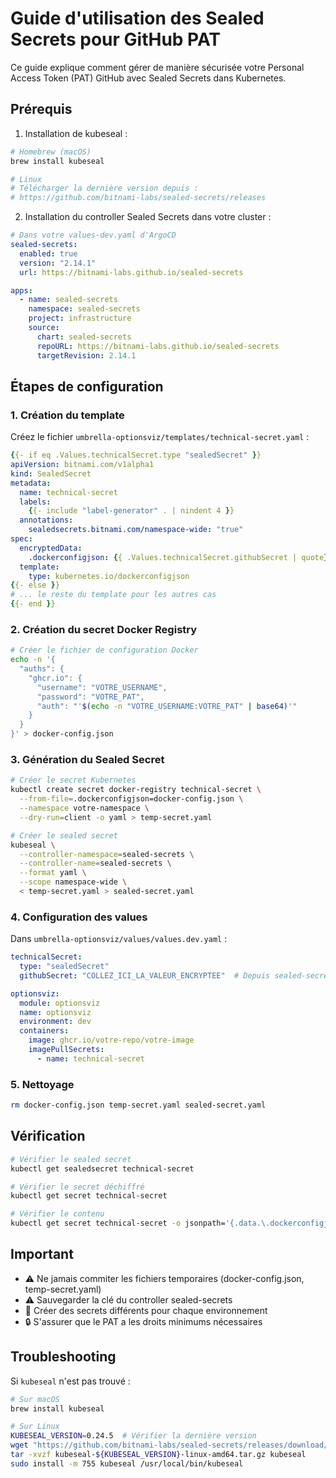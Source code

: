 # Guide d'utilisation des Sealed Secrets pour GitHub PAT

Ce guide explique comment gérer de manière sécurisée votre Personal Access Token (PAT) GitHub avec Sealed Secrets dans Kubernetes.

## Prérequis

1. Installation de kubeseal :
```bash
# Homebrew (macOS)
brew install kubeseal

# Linux
# Télécharger la dernière version depuis :
# https://github.com/bitnami-labs/sealed-secrets/releases
```

2. Installation du controller Sealed Secrets dans votre cluster :
```yaml
# Dans votre values-dev.yaml d'ArgoCD
sealed-secrets:
  enabled: true
  version: "2.14.1"
  url: https://bitnami-labs.github.io/sealed-secrets

apps:
  - name: sealed-secrets
    namespace: sealed-secrets
    project: infrastructure
    source:
      chart: sealed-secrets
      repoURL: https://bitnami-labs.github.io/sealed-secrets
      targetRevision: 2.14.1
```

## Étapes de configuration

### 1. Création du template
Créez le fichier `umbrella-optionsviz/templates/technical-secret.yaml` :
```yaml
{{- if eq .Values.technicalSecret.type "sealedSecret" }}
apiVersion: bitnami.com/v1alpha1
kind: SealedSecret
metadata:
  name: technical-secret
  labels:
    {{- include "label-generator" . | nindent 4 }}
  annotations:
    sealedsecrets.bitnami.com/namespace-wide: "true"
spec:
  encryptedData:
    .dockerconfigjson: {{ .Values.technicalSecret.githubSecret | quote}}
  template:
    type: kubernetes.io/dockerconfigjson
{{- else }}
# ... le reste du template pour les autres cas
{{- end }}
```

### 2. Création du secret Docker Registry

```bash
# Créer le fichier de configuration Docker
echo -n '{
  "auths": {
    "ghcr.io": {
      "username": "VOTRE_USERNAME",
      "password": "VOTRE_PAT",
      "auth": "'$(echo -n "VOTRE_USERNAME:VOTRE_PAT" | base64)'"
    }
  }
}' > docker-config.json
```

### 3. Génération du Sealed Secret

```bash
# Créer le secret Kubernetes
kubectl create secret docker-registry technical-secret \
  --from-file=.dockerconfigjson=docker-config.json \
  --namespace votre-namespace \
  --dry-run=client -o yaml > temp-secret.yaml

# Créer le sealed secret
kubeseal \
  --controller-namespace=sealed-secrets \
  --controller-name=sealed-secrets \
  --format yaml \
  --scope namespace-wide \
  < temp-secret.yaml > sealed-secret.yaml
```

### 4. Configuration des values

Dans `umbrella-optionsviz/values/values.dev.yaml` :
```yaml
technicalSecret:
  type: "sealedSecret"
  githubSecret: "COLLEZ_ICI_LA_VALEUR_ENCRYPTEE"  # Depuis sealed-secret.yaml

optionsviz:
  module: optionsviz
  name: optionsviz
  environment: dev
  containers:
    image: ghcr.io/votre-repo/votre-image
    imagePullSecrets:
      - name: technical-secret
```

### 5. Nettoyage

```bash
rm docker-config.json temp-secret.yaml sealed-secret.yaml
```

## Vérification

```bash
# Vérifier le sealed secret
kubectl get sealedsecret technical-secret

# Vérifier le secret déchiffré
kubectl get secret technical-secret

# Vérifier le contenu
kubectl get secret technical-secret -o jsonpath='{.data.\.dockerconfigjson}' | base64 -d
```

## Important

- ⚠️ Ne jamais commiter les fichiers temporaires (docker-config.json, temp-secret.yaml)
- ⚠️ Sauvegarder la clé du controller sealed-secrets
- 🔄 Créer des secrets différents pour chaque environnement
- 🔒 S'assurer que le PAT a les droits minimums nécessaires

## Troubleshooting

Si `kubeseal` n'est pas trouvé :
```bash
# Sur macOS
brew install kubeseal

# Sur Linux
KUBESEAL_VERSION=0.24.5  # Vérifier la dernière version
wget "https://github.com/bitnami-labs/sealed-secrets/releases/download/v${KUBESEAL_VERSION}/kubeseal-${KUBESEAL_VERSION}-linux-amd64.tar.gz"
tar -xvzf kubeseal-${KUBESEAL_VERSION}-linux-amd64.tar.gz kubeseal
sudo install -m 755 kubeseal /usr/local/bin/kubeseal
```
